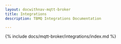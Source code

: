 ```yaml
---
layout: docwithnav-mqtt-broker
title: Integrations
description: TBMQ Integrations Documentation 

---
```


{% include docs/mqtt-broker/integrations/index.md %}
